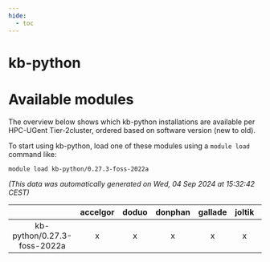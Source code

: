 ```yaml
---
hide:
  - toc
---
```


kb-python
=========

# Available modules


The overview below shows which kb-python installations are available per HPC-UGent Tier-2cluster, ordered based on software version (new to old).

To start using kb-python, load one of these modules using a `module load` command like:

```shell
module load kb-python/0.27.3-foss-2022a
```

*(This data was automatically generated on Wed, 04 Sep 2024 at 15:32:42 CEST)*  

| |accelgor|doduo|donphan|gallade|joltik|shinx|skitty|
| :---: | :---: | :---: | :---: | :---: | :---: | :---: | :---: |
|kb-python/0.27.3-foss-2022a|x|x|x|x|x|-|x|
